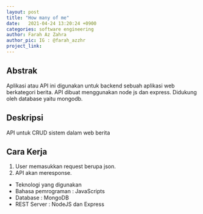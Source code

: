 ```yaml
---
layout: post
title: "How many of me"
date:   2021-04-24 13:20:24 +0900
categories: software engineering 
author: Farah Az Zahra
author_pic: IG : @farah_azzhr
project_link: 
---
```


## Abstrak
Aplikasi atau API ini digunakan untuk backend sebuah aplikasi web berkategori berita.
API dibuat menggunakan node js dan express. Didukung oleh database yaitu mongodb.

## Deskripsi
API untuk CRUD sistem dalam web berita

## Cara Kerja
1. User memasukkan request berupa json.
2. API akan meresponse.


- Teknologi yang digunakan
- Bahasa pemrograman         : JavaScripts
- Database                         : MongoDB
- REST Server                        : NodeJS dan Express
